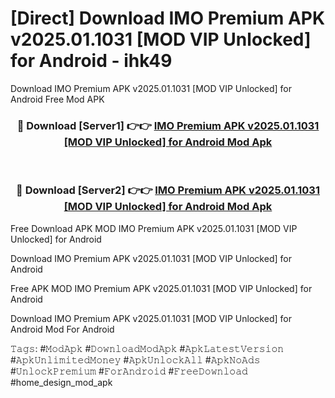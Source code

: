# [Direct] Download IMO Premium APK v2025.01.1031 [MOD VIP Unlocked] for Android - ihk49
Download IMO Premium APK v2025.01.1031 [MOD VIP Unlocked] for Android Free Mod APK

<div align="center">
<h3>🔴 Download [Server1] 👉👉 <a href="https://apk-comot.site?title=IMO_Premium_APK_v2025.01.1031_[MOD_VIP_Unlocked]_for_Android">IMO Premium APK v2025.01.1031 [MOD VIP Unlocked] for Android Mod Apk</a></h3><br>

<h3>🔴 Download [Server2] 👉👉 <a href="https://apk-comot.site?title=IMO_Premium_APK_v2025.01.1031_[MOD_VIP_Unlocked]_for_Android">IMO Premium APK v2025.01.1031 [MOD VIP Unlocked] for Android Mod Apk</a></h3>
</div>


Free Download APK MOD IMO Premium APK v2025.01.1031 [MOD VIP Unlocked] for Android

Download IMO Premium APK v2025.01.1031 [MOD VIP Unlocked] for Android 

Free APK MOD IMO Premium APK v2025.01.1031 [MOD VIP Unlocked] for Android 

Download IMO Premium APK v2025.01.1031 [MOD VIP Unlocked] for Android Mod For Android

𝚃𝚊𝚐𝚜: #𝙼𝚘𝚍𝙰𝚙𝚔 #𝙳𝚘𝚠𝚗𝚕𝚘𝚊𝚍𝙼𝚘𝚍𝙰𝚙𝚔 #𝙰𝚙𝚔𝙻𝚊𝚝𝚎𝚜𝚝𝚅𝚎𝚛𝚜𝚒𝚘𝚗 #𝙰𝚙𝚔𝚄𝚗𝚕𝚒𝚖𝚒𝚝𝚎𝚍𝙼𝚘𝚗𝚎𝚢 #𝙰𝚙𝚔𝚄𝚗𝚕𝚘𝚌𝚔𝙰𝚕𝚕 #𝙰𝚙𝚔𝙽𝚘𝙰𝚍𝚜 #𝚄𝚗𝚕𝚘𝚌𝚔𝙿𝚛𝚎𝚖𝚒𝚞𝚖 #𝙵𝚘𝚛𝙰𝚗𝚍𝚛𝚘𝚒𝚍 #𝙵𝚛𝚎𝚎𝙳𝚘𝚠𝚗𝚕𝚘𝚊𝚍 #home_design_mod_apk